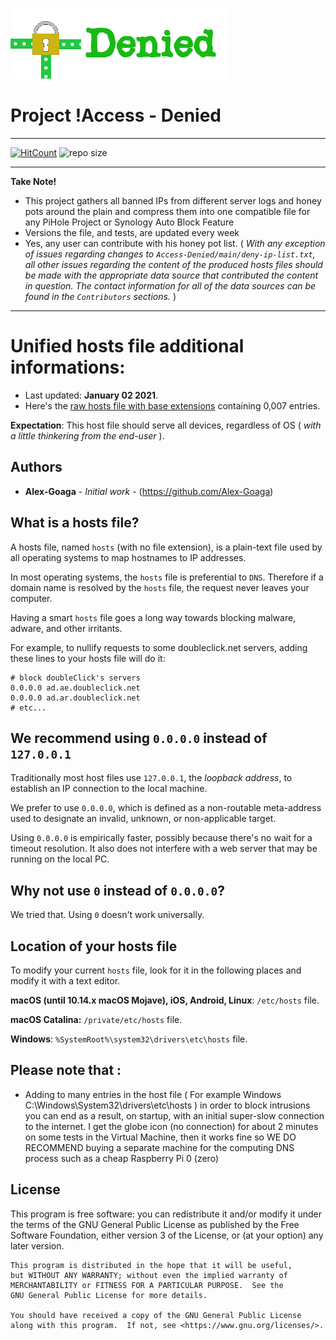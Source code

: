 ![Logo](https://github.com/Alex-Goaga/Access-Denied/blob/main/includes/logo.png)

# Project !Access - Denied
----

[![HitCount](http://hits.dwyl.com/Alex-Goaga/Access-Denied.svg)](http://hits.dwyl.com/Alex-Goaga/Access-Denied)
<img src="https://img.shields.io/github/repo-size/Alex-Goaga/Access-Denied?label=Repo%20Size&color=orange" alt="repo size" >

----
**Take Note!**

* This project gathers all banned IPs from different server logs and honey pots around the plain and compress them into one compatible file for any PiHole Project or Synology Auto Block Feature
* Versions the file, and tests, are updated every week 
* Yes, any user can contribute with his honey pot list. ( *With any exception of issues regarding changes to `Access-Denied/main/deny-ip-list.txt`, all other issues regarding the content of the produced hosts files should be made with the appropriate data source that contributed the content in question. The contact information for all of the data sources can be found in the `Contributors` sections.* )
----

# Unified hosts file additional informations:

* Last updated: **January 02 2021**.
* Here's the [raw hosts file with base extensions](https://raw.githubusercontent.com/Alex-Goaga/Access-Denied/main/deny-ip-list.txt) containing 0,007 entries.

**Expectation**: This host file should serve all devices, regardless of OS ( *with a little thinkering from the end-user* ).

## Authors

* **Alex-Goaga** - *Initial work* - (https://github.com/Alex-Goaga)

## What is a hosts file?

A hosts file, named `hosts` (with no file extension), is a plain-text file
used by all operating systems to map hostnames to IP addresses.

In most operating systems, the `hosts` file is preferential to `DNS`.
Therefore if a domain name is resolved by the `hosts` file, the request never
leaves your computer.

Having a smart `hosts` file goes a long way towards blocking malware, adware,
and other irritants.

For example, to nullify requests to some doubleclick.net servers, adding these
lines to your hosts file will do it:

```text
# block doubleClick's servers
0.0.0.0 ad.ae.doubleclick.net
0.0.0.0 ad.ar.doubleclick.net
# etc...
```

## We recommend using `0.0.0.0` instead of `127.0.0.1`

Traditionally most host files use `127.0.0.1`, the *loopback address*, to establish an IP connection to the local machine.

We prefer to use `0.0.0.0`, which is defined as a non-routable meta-address used to designate an invalid, unknown, or non-applicable target.

Using `0.0.0.0` is empirically faster, possibly because there's no wait for a timeout resolution. It also does not
interfere with a web server that may be running on the local PC.

## Why not use `0` instead of `0.0.0.0`?

We tried that.  Using `0` doesn't work universally.


## Location of your hosts file

To modify your current `hosts` file, look for it in the following places and modify it with a text
editor.

**macOS (until 10.14.x macOS Mojave), iOS, Android, Linux**: `/etc/hosts` file.

**macOS Catalina:** `/private/etc/hosts` file.

**Windows**: `%SystemRoot%\system32\drivers\etc\hosts` file.

## Please note that :

*  Adding to many entries in the host file ( For example Windows C:\Windows\System32\drivers\etc\hosts ) in order to block intrusions you can end as a result, on startup, with an initial super-slow connection to the internet. I get the globe icon (no connection) for about 2 minutes on some tests in the Virtual Machine, then it works fine so WE DO RECOMMEND buying a separate machine for the computing DNS process such as a cheap Raspberry Pi 0 (zero)

## License

This program is free software: you can redistribute it and/or modify
    it under the terms of the GNU General Public License as published by
    the Free Software Foundation, either version 3 of the License, or
    (at your option) any later version.

    This program is distributed in the hope that it will be useful,
    but WITHOUT ANY WARRANTY; without even the implied warranty of
    MERCHANTABILITY or FITNESS FOR A PARTICULAR PURPOSE.  See the
    GNU General Public License for more details.

    You should have received a copy of the GNU General Public License
    along with this program.  If not, see <https://www.gnu.org/licenses/>.
